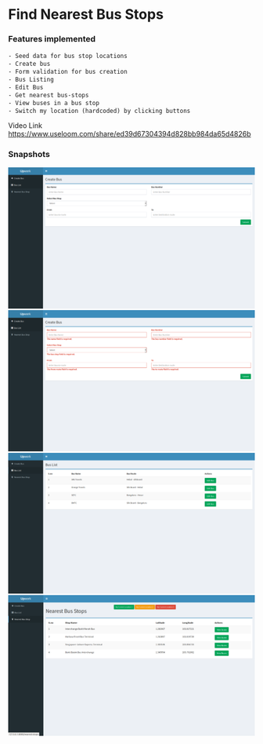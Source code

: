 # Find Nearest Bus Stops

### Features implemented
    - Seed data for bus stop locations
    - Create bus 
    - Form validation for bus creation
    - Bus Listing
    - Edit Bus
    - Get nearest bus-stops
    - View buses in a bus stop
    - Switch my location (hardcoded) by clicking buttons
Video Link
https://www.useloom.com/share/ed39d67304394d828bb984da65d4826b
### Snapshots
![Alt text](create-bus.png)
![Alt text](validation.png)
![Alt text](bus-list.png)
![Alt text](neatest-bus-stops.png)
